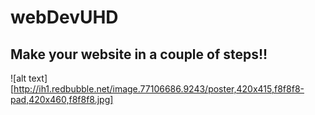# webDevUHD

## Make your website in a couple of steps!! 

![alt text] [http://ih1.redbubble.net/image.77106686.9243/poster,420x415,f8f8f8-pad,420x460,f8f8f8.jpg]
